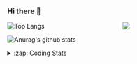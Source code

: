 ### Hi there 👋

<!--
**tao8687/tao8687** is a ✨ _special_ ✨ repository because its `README.md` (this file) appears on your GitHub profile.

Here are some ideas to get you started:

- 🔭 I’m currently working on ...
- 🌱 I’m currently learning ...
- 👯 I’m looking to collaborate on ...
- 🤔 I’m looking for help with ...
- 💬 Ask me about ...
- 📫 How to reach me: ...
- 😄 Pronouns: ...
- ⚡ Fun fact: ...
-->

<img align='right' src="https://media.giphy.com/media/M9gbBd9nbDrOTu1Mqx/giphy.gif" width="240">

  
![Top Langs](https://github-readme-stats.vercel.app/api/top-langs/?username=tao8687&layout=compact&title_color=23238E&text_color=A67D3D)

![Anurag's github stats](https://github-readme-stats.vercel.app/api?username=tao8687&show_icons=true&&text_color=A67D3D&title_color=23238E&show_icons=false&count_private=true&hide=stars)

<details>
  <summary>:zap: Coding Stats</summary>
  <br>
    
<!--START_SECTION:waka-->
![Code Time](http://img.shields.io/badge/Code%20Time-1%2C401%20hrs%2017%20mins-blue)

![Profile Views](http://img.shields.io/badge/Profile%20Views-0-blue)

**🐱 My GitHub Data** 

> 📦 1.5 MB Used in GitHub's Storage 
 > 
> 🏆 364 Contributions in the Year 2023
 > 
> 🚫 Not Opted to Hire
 > 
> 📜 50 Public Repositories 
 > 
> 🔑 23 Private Repositories 
 > 
**I'm an Early 🐤** 

```text
🌞 Morning                1238 commits        █████████████████████░░░░   85.79 % 
🌆 Daytime                84 commits          █░░░░░░░░░░░░░░░░░░░░░░░░   05.82 % 
🌃 Evening                117 commits         ██░░░░░░░░░░░░░░░░░░░░░░░   08.11 % 
🌙 Night                  4 commits           ░░░░░░░░░░░░░░░░░░░░░░░░░   00.28 % 
```
📅 **I'm Most Productive on Wednesday** 

```text
Monday                   208 commits         ████░░░░░░░░░░░░░░░░░░░░░   14.41 % 
Tuesday                  195 commits         ███░░░░░░░░░░░░░░░░░░░░░░   13.51 % 
Wednesday                259 commits         ████░░░░░░░░░░░░░░░░░░░░░   17.95 % 
Thursday                 186 commits         ███░░░░░░░░░░░░░░░░░░░░░░   12.89 % 
Friday                   203 commits         ████░░░░░░░░░░░░░░░░░░░░░   14.07 % 
Saturday                 198 commits         ███░░░░░░░░░░░░░░░░░░░░░░   13.72 % 
Sunday                   194 commits         ███░░░░░░░░░░░░░░░░░░░░░░   13.44 % 
```


📊 **This Week I Spent My Time On** 

```text
🕑︎ Time Zone: Asia/Shanghai

💬 Programming Languages: 
CMake                    7 mins              █████████████████░░░░░░░░   66.69 % 
Other                    3 mins              ███████░░░░░░░░░░░░░░░░░░   28.42 % 
XML                      0 secs              █░░░░░░░░░░░░░░░░░░░░░░░░   04.90 % 

🔥 Editors: 
VS Code                  11 mins             █████████████████████████   100.00 % 

🐱‍💻 Projects: 
shuofanghao_tracked_vehic7 mins              ████████████████░░░░░░░░░   62.86 % 
gazebo_config            2 mins              ██████░░░░░░░░░░░░░░░░░░░   25.13 % 
gazebo_shuofanghao_ws    1 min               ██░░░░░░░░░░░░░░░░░░░░░░░   08.72 % 
gazebo_models            0 secs              █░░░░░░░░░░░░░░░░░░░░░░░░   02.32 % 
tracked_vehicle_demo     0 secs              ░░░░░░░░░░░░░░░░░░░░░░░░░   00.97 % 

💻 Operating System: 
Linux                    11 mins             █████████████████████████   100.00 % 
```

**I Mostly Code in Python** 

```text
Python                   9 repos             ████████░░░░░░░░░░░░░░░░░   30.00 % 
C++                      8 repos             ███████░░░░░░░░░░░░░░░░░░   26.67 % 
JavaScript               2 repos             ██░░░░░░░░░░░░░░░░░░░░░░░   06.67 % 
Batchfile                1 repo              █░░░░░░░░░░░░░░░░░░░░░░░░   03.33 % 
HTML                     1 repo              █░░░░░░░░░░░░░░░░░░░░░░░░   03.33 % 
```



**Timeline**

![Lines of Code chart](https://raw.githubusercontent.com/tao8687/tao8687/master/assets/bar_graph.png)


 Last Updated on 29/12/2023 01:03:23 UTC
<!--END_SECTION:waka-->
</details>
